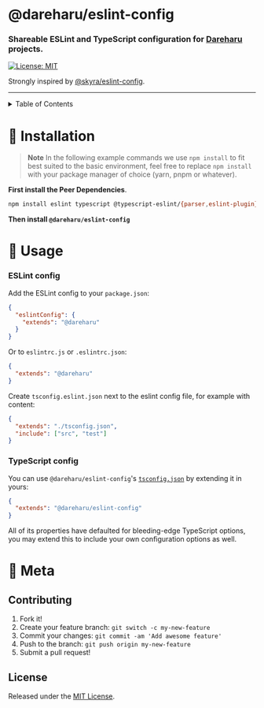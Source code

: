 # @dareharu/eslint-config

### Shareable ESLint and TypeScript configuration for [Dareharu] projects.

[![License: MIT](https://img.shields.io/badge/License-MIT-blue.svg)](https://raw.githubusercontent.com/dareharu/eslint-config/main/LICENSE)

Strongly inspired by [@skyra/eslint-config].

---

<details>
  <summary>Table of Contents</summary>

  -  [Installation](#🚀-installation)
  -  [Usage](#🌟-usage)
      -  [ESLint config](#eslint-config)
      -  [TypeScript config](#typescript-config)
  -  [Meta](#🔗-meta)
      -  [Contributing](#contributing)
      -  [License](#license)

</details>

# 🚀 Installation

> **Note** In the following example commands we use `npm install` to fit best suited to the basic environment, feel free to replace `npm install` with your package manager of choice (yarn, pnpm or whatever).

**First install the Peer Dependencies**.

```sh
npm install eslint typescript @typescript-eslint/{parser,eslint-plugin} --save-dev
```

**Then install `@dareharu/eslint-config`**

# 🌟 Usage

### ESLint config

Add the ESLint config to your `package.json`:

```json
{
  "eslintConfig": {
    "extends": "@dareharu"
  }
}
```

Or to `eslintrc.js` or `.eslintrc.json`:

```json
{
  "extends": "@dareharu"
}
```

Create `tsconfig.eslint.json` next to the eslint config file, for example with content:

```json
{
  "extends": "./tsconfig.json",
  "include": ["src", "test"]
}
```

### TypeScript config

You can use `@dareharu/eslint-config`'s
[`tsconfig.json`](tsconfig.json) by extending it in yours:

```json
{
  "extends": "@dareharu/eslint-config"
}
```

All of its properties have defaulted for bleeding-edge TypeScript options, you may extend this to include your own configuration options as well.

# 🔗 Meta

## Contributing

1. Fork it!
1. Create your feature branch: `git switch -c my-new-feature`
1. Commit your changes: `git commit -am 'Add awesome feature'`
1. Push to the branch: `git push origin my-new-feature`
1. Submit a pull request!

## License

Released under the [MIT License](LICENSE).

<!-- link dump -->

[Dareharu]: https://github.com/dareharu
[@skyra/eslint-config]: https://github.com/skyra-project/eslint-config
